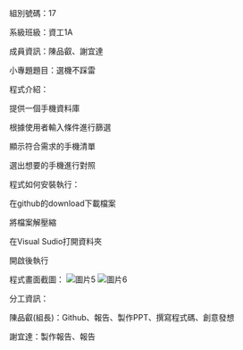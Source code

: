 組別號碼：17


系級班級：資工1A


成員資訊：陳品叡、謝宜達


小專題題目：選機不踩雷


程式介紹：

提供一個手機資料庫

根據使用者輸入條件進行篩選

顯示符合需求的手機清單

選出想要的手機進行對照


程式如何安裝執行：

在github的download下載檔案

將檔案解壓縮

在Visual Sudio打開資料夾

開啟後執行


程式畫面截圖：
![圖片5](https://github.com/user-attachments/assets/5e7d8a06-06b9-4b27-b846-550e9022fd41)
![圖片6](https://github.com/user-attachments/assets/c3dc7097-aae7-4d8e-a368-07af42939e83)


分工資訊：

陳品叡(組長)：Github、報告、製作PPT、撰寫程式碼、創意發想

謝宜達：製作報告、報告
